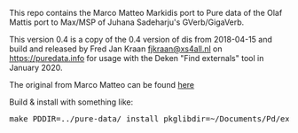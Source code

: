 This repo contains the Marco Matteo Markidis port to Pure data of the Olaf Mattis
port to Max/MSP of Juhana Sadeharju's GVerb/GigaVerb.

This version 0.4 is a copy of the 0.4 version of dis from 2018-04-15 and build 
and released by Fred Jan Kraan <fjkraan@xs4all.nl> on 
https://puredata.info for usage with the Deken "Find externals" tool in
January 2020.

The original from Marco Matteo can be found <a href="https://github.com/d-i-s/gigaverb">here</a>

Build & install with something like:
<pre>
make PDDIR=../pure-data/ install pkglibdir=~/Documents/Pd/externals/
</pre>
